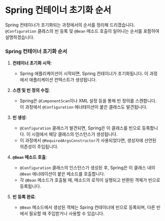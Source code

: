 # Spring 컨테이너 초기화 순서

Spring 컨테이너가 초기화되는 과정에서의 순서를 정리해 드리겠습니다. `@Configuration` 클래스의 빈 등록 및 `@Bean` 메소드 호출이 일어나는 순서를 포함하여 설명하겠습니다.

### Spring 컨테이너 초기화 순서

1. **컨테이너 초기화 시작**:
   - Spring 애플리케이션이 시작되면, Spring 컨테이너가 초기화됩니다. 이 과정에서 애플리케이션 컨텍스트가 생성됩니다.

2. **스캔 및 빈 정의 수집**:
   - Spring은 `@ComponentScan`이나 XML 설정 등을 통해 빈 정의를 스캔합니다. 이 과정에서 `@Configuration` 애너테이션이 붙은 클래스도 발견됩니다.

3. **빈 생성**:
   - `@Configuration` 클래스가 발견되면, Spring은 이 클래스를 빈으로 등록합니다. 이 시점에서 해당 클래스의 인스턴스가 생성됩니다.
   - 이 과정에서 `@RequiredArgsConstructor`가 사용되었다면, 생성자에 선언된 의존성이 주입됩니다.

4. **`@Bean` 메소드 호출**:
   - `@Configuration` 클래스의 인스턴스가 생성된 후, Spring은 이 클래스 내의 `@Bean` 애너테이션이 붙은 메소드를 호출합니다.
   - 각 `@Bean` 메소드가 호출될 때, 메소드의 로직이 실행되고 반환된 객체가 빈으로 등록됩니다.

5. **빈 등록 완료**:
   - `@Bean` 메소드에서 생성된 객체는 Spring 컨테이너에 빈으로 등록되며, 다른 빈에서 필요할 때 주입받거나 사용할 수 있습니다.
